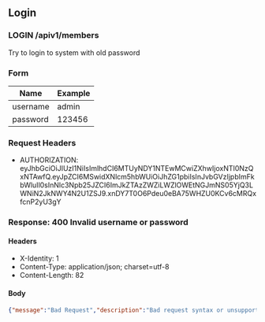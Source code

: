 ## Login

### LOGIN /apiv1/members

Try to login to system with old password

### Form

Name | Example
--- | ---
username | admin
password | 123456

### Request Headers

* AUTHORIZATION: eyJhbGciOiJIUzI1NiIsImlhdCI6MTUyNDY1NTEwMCwiZXhwIjoxNTI0NzQxNTAwfQ.eyJpZCI6MSwidXNlcm5hbWUiOiJhZG1pbiIsInJvbGVzIjpbImFkbWluIl0sInNlc3Npb25JZCI6ImJkZTAzZWZiLWZlOWEtNGJmNS05YjQ3LWNiN2JkNWY4N2U1ZSJ9.xnDY7T0O6Pdeu0eBA75WHZU0KCv6cMRQxfcnP2yU3gY

### Response: 400 Invalid username or password

#### Headers

* X-Identity: 1
* Content-Type: application/json; charset=utf-8
* Content-Length: 82

#### Body

```json
{"message":"Bad Request","description":"Bad request syntax or unsupported method"}
```


